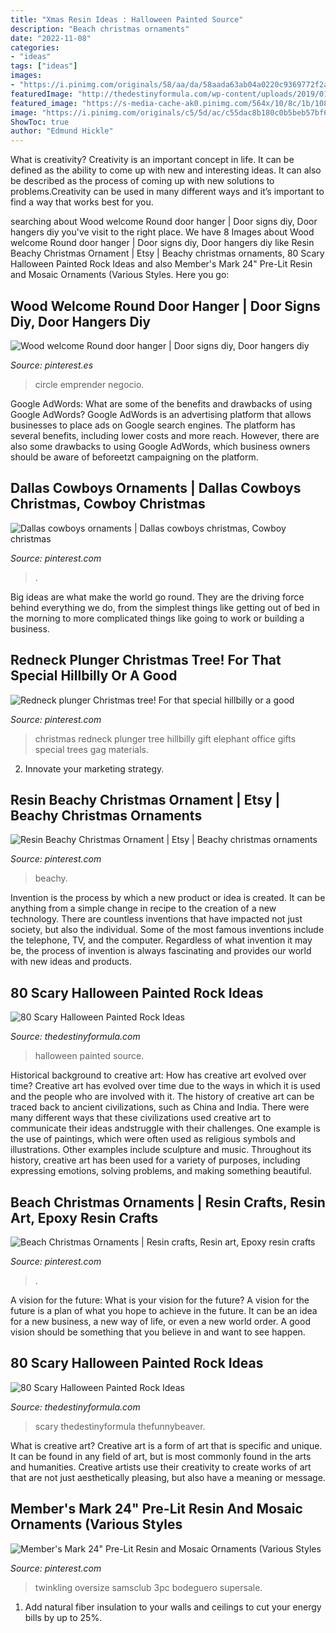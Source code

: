```yaml
---
title: "Xmas Resin Ideas : Halloween Painted Source"
description: "Beach christmas ornaments"
date: "2022-11-08"
categories:
- "ideas"
tags: ["ideas"]
images:
- "https://i.pinimg.com/originals/58/aa/da/58aada63ab04a0220c9369772f2aa440.jpg"
featuredImage: "http://thedestinyformula.com/wp-content/uploads/2019/01/924df43c0ea582fe9386e2779c185407.jpg"
featured_image: "https://s-media-cache-ak0.pinimg.com/564x/10/8c/1b/108c1be83173beb4bfd43666843b8c1b.jpg"
image: "https://i.pinimg.com/originals/c5/5d/ac/c55dac8b180c0b5beb57bf6dba2db505.jpg"
ShowToc: true
author: "Edmund Hickle"
---
```



What is creativity?
Creativity is an important concept in life. It can be defined as the ability to come up with new and interesting ideas. It can also be described as the process of coming up with new solutions to problems.Creativity can be used in many different ways and it’s important to find a way that works best for you.

	

		
searching about Wood welcome Round door hanger | Door signs diy, Door hangers diy you've visit to the right place. We have 8 Images about Wood welcome Round door hanger | Door signs diy, Door hangers diy like Resin Beachy Christmas Ornament | Etsy | Beachy christmas ornaments, 80 Scary Halloween Painted Rock Ideas and also Member&#039;s Mark 24&quot; Pre-Lit Resin and Mosaic Ornaments (Various Styles. Here you go:
		
    
## Wood Welcome Round Door Hanger | Door Signs Diy, Door Hangers Diy

<img loading=lazy src="https://i.pinimg.com/originals/53/11/58/531158288a38d1ca90103a9fcf543449.jpg" onerror="this.onerror=null;this.src='https://tse2.mm.bing.net/th?id=OIP.d-Jsn46DO9k7NwjV9yOyaAHaJ4&amp;pid=15.1';" alt="Wood welcome Round door hanger | Door signs diy, Door hangers diy">

_Source: pinterest.es_

>circle emprender negocio. 

	

Google AdWords: What are some of the benefits and drawbacks of using Google AdWords?
Google AdWords is an advertising platform that allows businesses to place ads on Google search engines. The platform has several benefits, including lower costs and more reach. However, there are also some drawbacks to using Google AdWords, which business owners should be aware of beforeetzt campaigning on the platform.

    
## Dallas Cowboys Ornaments | Dallas Cowboys Christmas, Cowboy Christmas

<img loading=lazy src="https://i.pinimg.com/originals/58/aa/da/58aada63ab04a0220c9369772f2aa440.jpg" onerror="this.onerror=null;this.src='https://tse4.mm.bing.net/th?id=OIP.WhEi4J22V6Moa_gA2F6pLwHaNK&amp;pid=15.1';" alt="Dallas cowboys ornaments | Dallas cowboys christmas, Cowboy christmas">

_Source: pinterest.com_

>. 

	

Big ideas are what make the world go round. They are the driving force behind everything we do, from the simplest things like getting out of bed in the morning to more complicated things like going to work or building a business.

    
## Redneck Plunger Christmas Tree! For That Special Hillbilly Or A Good

<img loading=lazy src="https://s-media-cache-ak0.pinimg.com/564x/10/8c/1b/108c1be83173beb4bfd43666843b8c1b.jpg" onerror="this.onerror=null;this.src='https://tse3.mm.bing.net/th?id=OIP.PL9f-Wui5iq3Fsfklg4EtwHaJ4&amp;pid=15.1';" alt="Redneck plunger Christmas tree! For that special hillbilly or a good">

_Source: pinterest.com_

>christmas redneck plunger tree hillbilly gift elephant office gifts special trees gag materials. 

	

2. Innovate your marketing strategy.

    
## Resin Beachy Christmas Ornament | Etsy | Beachy Christmas Ornaments

<img loading=lazy src="https://i.pinimg.com/originals/fa/e2/9b/fae29bc4a2a9eadd42b07be697dd266c.jpg" onerror="this.onerror=null;this.src='https://tse1.mm.bing.net/th?id=OIP._nunE5qvXWNJu3370i2RgAHaJ4&amp;pid=15.1';" alt="Resin Beachy Christmas Ornament | Etsy | Beachy christmas ornaments">

_Source: pinterest.com_

>beachy. 

	

Invention is the process by which a new product or idea is created. It can be anything from a simple change in recipe to the creation of a new technology. There are countless inventions that have impacted not just society, but also the individual. Some of the most famous inventions include the telephone, TV, and the computer. Regardless of what invention it may be, the process of invention is always fascinating and provides our world with new ideas and products.

    
## 80 Scary Halloween Painted Rock Ideas

<img loading=lazy src="http://thedestinyformula.com/wp-content/uploads/2019/01/924df43c0ea582fe9386e2779c185407.jpg" onerror="this.onerror=null;this.src='https://tse1.mm.bing.net/th?id=OIP.S1E03iF85fBWJj3aWj2h-AHaKE&amp;pid=15.1';" alt="80 Scary Halloween Painted Rock Ideas">

_Source: thedestinyformula.com_

>halloween painted source. 

	

Historical background to creative art: How has creative art evolved over time?
Creative art has evolved over time due to the ways in which it is used and the people who are involved with it. The history of creative art can be traced back to ancient civilizations, such as China and India. There were many different ways that these civilizations used creative art to communicate their ideas andstruggle with their challenges. One example is the use of paintings, which were often used as religious symbols and illustrations. Other examples include sculpture and music. Throughout its history, creative art has been used for a variety of purposes, including expressing emotions, solving problems, and making something beautiful.

    
## Beach Christmas Ornaments | Resin Crafts, Resin Art, Epoxy Resin Crafts

<img loading=lazy src="https://i.pinimg.com/originals/c5/5d/ac/c55dac8b180c0b5beb57bf6dba2db505.jpg" onerror="this.onerror=null;this.src='https://tse3.mm.bing.net/th?id=OIP.dsXnLy9GmadyWmN3es_TIgHaJ4&amp;pid=15.1';" alt="Beach Christmas Ornaments | Resin crafts, Resin art, Epoxy resin crafts">

_Source: pinterest.com_

>. 

	

A vision for the future: What is your vision for the future?
A vision for the future is a plan of what you hope to achieve in the future. It can be an idea for a new business, a new way of life, or even a new world order. A good vision should be something that you believe in and want to see happen.

    
## 80 Scary Halloween Painted Rock Ideas

<img loading=lazy src="https://thedestinyformula.com/wp-content/uploads/2019/01/1107d12c35f89997eb6f80ea01675bee.jpg" onerror="this.onerror=null;this.src='https://tse1.mm.bing.net/th?id=OIP.mCxCxKhyGLIw8GrHNGP4KgHaHa&amp;pid=15.1';" alt="80 Scary Halloween Painted Rock Ideas">

_Source: thedestinyformula.com_

>scary thedestinyformula thefunnybeaver. 

	

What is creative art?
Creative art is a form of art that is specific and unique. It can be found in any field of art, but is most commonly found in the arts and humanities. Creative artists use their creativity to create works of art that are not just aesthetically pleasing, but also have a meaning or message.

    
## Member&#039;s Mark 24&quot; Pre-Lit Resin And Mosaic Ornaments (Various Styles

<img loading=lazy src="https://i.pinimg.com/originals/d3/18/53/d3185391208fe48ac05e9627ce3a3226.jpg" onerror="this.onerror=null;this.src='https://tse1.mm.bing.net/th?id=OIP.HsW_oZtXHIkLECXCievI1AHaHa&amp;pid=15.1';" alt="Member&#039;s Mark 24&quot; Pre-Lit Resin and Mosaic Ornaments (Various Styles">

_Source: pinterest.com_

>twinkling oversize samsclub 3pc bodeguero supersale. 

	

1. Add natural fiber insulation to your walls and ceilings to cut your energy bills by up to 25%.


